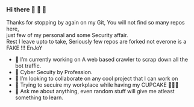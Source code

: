 ### Hi there  👋 👋 👋 

Thanks for stopping by again on my Git, You will not find so many repos here, \
just few of my personal and some Security affair. \
Rest I leave upto to take, Seriously few repos are forked not everone is a FAKE !!! EnJoY


- 🔭 I’m currently working on A web based crawler to scrap down all the bot traffic.
- 🌱 Cyber Secuity by Profession.
- 👯 I’m looking to collaborate on any cool project that I can work on
- 🤔 Trying to secuire my workplace while having my CUPCAKE 🧁🧁🧁
- 💬 Ask me about anything, even random stuff will give me atleast something to learn. 

<!--
**bhandarisandeep/bhandarisandeep** is a ✨ _special_ ✨ repository because its `README.md` (this file) appears on your GitHub profile.

Here are some ideas to get you started:

- 🔭 I’m currently working on ...
- 🌱 I’m currently learning ...
- 👯 I’m looking to collaborate on ...
- 🤔 I’m looking for help with ...
- 💬 Ask me about ...
- 📫 How to reach me: ...
- 😄 Pronouns: ...
- ⚡ Fun fact: ...
-->
